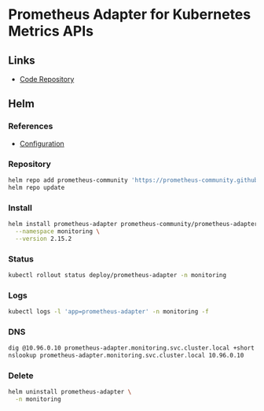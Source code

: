 # Prometheus Adapter for Kubernetes Metrics APIs

## Links

- [Code Repository](https://github.com/kubernetes-sigs/prometheus-adapter)

## Helm

### References

- [Configuration](https://github.com/prometheus-community/helm-charts/tree/main/charts/prometheus-adapter#configuration)

### Repository

```sh
helm repo add prometheus-community 'https://prometheus-community.github.io/helm-charts'
helm repo update
```

### Install

```sh
helm install prometheus-adapter prometheus-community/prometheus-adapter \
  --namespace monitoring \
  --version 2.15.2
```

### Status

```sh
kubectl rollout status deploy/prometheus-adapter -n monitoring
```

### Logs

```sh
kubectl logs -l 'app=prometheus-adapter' -n monitoring -f
```

### DNS

```sh
dig @10.96.0.10 prometheus-adapter.monitoring.svc.cluster.local +short
nslookup prometheus-adapter.monitoring.svc.cluster.local 10.96.0.10
```

### Delete

```sh
helm uninstall prometheus-adapter \
  -n monitoring
```
